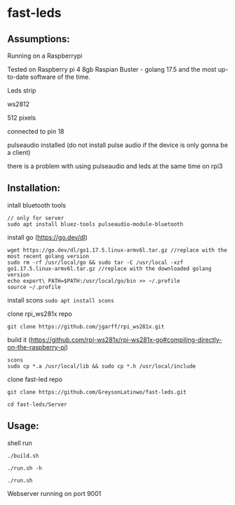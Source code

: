 # fast-leds

## Assumptions:

Running on a Raspberrypi

Tested on Raspberry pi 4 8gb Raspian Buster - golang 17.5 and the most up-to-date software of the time.
    
Leds strip

ws2812
    
512 pixels
    
connected to pin 18
    
pulseaudio installed (do not install pulse audio if the device is only gonna be a client)

there is a problem with using pulseaudio and leds at the same time on rpi3

## Installation:
    
intall bluetooth tools

    // only for server
    sudo apt install bluez-tools pulseaudio-module-bluetooth

install go (https://go.dev/dl)
```
wget https://go.dev/dl/go1.17.5.linux-armv6l.tar.gz //replace with the most recent golang version
sudo rm -rf /usr/local/go && sudo tar -C /usr/local -xzf go1.17.5.linux-armv6l.tar.gz //replace with the downloaded golang version
echo export\ PATH=$PATH:/usr/local/go/bin >> ~/.profile
source ~/.profile
```

install scons
    `sudo apt install scons`

clone rpi_ws281x repo

`git clone https://github.com/jgarff/rpi_ws281x.git`

build it (https://github.com/rpi-ws281x/rpi-ws281x-go#compiling-directly-on-the-raspberry-pi)

```shell
scons
sudo cp *.a /usr/local/lib && sudo cp *.h /usr/local/include
```
        
clone fast-led repo

`git clone https://github.com/GreysonLatinwo/fast-leds.git`

`cd fast-leds/Server`

## Usage:

shell run

`./build.sh`

`./run.sh -h`

`./run.sh`

Webserver running on port 9001
